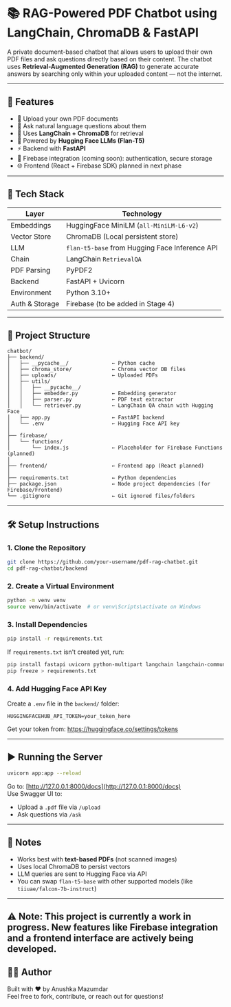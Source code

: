 
# 📚 RAG-Powered PDF Chatbot using LangChain, ChromaDB & FastAPI

A private document-based chatbot that allows users to upload their own PDF files and ask questions directly based on their content. The chatbot uses **Retrieval-Augmented Generation (RAG)** to generate accurate answers by searching only within your uploaded content — not the internet.

---

## 🚀 Features

- 📂 Upload your own PDF documents
- 💬 Ask natural language questions about them
- 🧠 Uses **LangChain + ChromaDB** for retrieval
- 🤖 Powered by **Hugging Face LLMs (Flan-T5)**
- ⚡ Backend with **FastAPI**
- 🔐 Firebase integration (coming soon): authentication, secure storage
- 🌐 Frontend (React + Firebase SDK) planned in next phase

---

## 🧠 Tech Stack

| Layer         | Technology |
|---------------|------------|
| Embeddings    | HuggingFace MiniLM (`all-MiniLM-L6-v2`) |
| Vector Store  | ChromaDB (Local persistent store) |
| LLM           | `flan-t5-base` from Hugging Face Inference API |
| Chain         | LangChain `RetrievalQA` |
| PDF Parsing   | PyPDF2 |
| Backend       | FastAPI + Uvicorn |
| Environment   | Python 3.10+ |
| Auth & Storage| Firebase (to be added in Stage 4) |

---

## 📁 Project Structure

```
chatbot/
├── backend/
│   ├── __pycache__/              ← Python cache
│   ├── chroma_store/             ← Chroma vector DB files
│   ├── uploads/                  ← Uploaded PDFs
│   ├── utils/
│   │   ├── __pycache__/
│   │   ├── embedder.py           ← Embedding generator
│   │   ├── parser.py             ← PDF text extractor
│   │   └── retriever.py          ← LangChain QA chain with Hugging Face
│   ├── app.py                    ← FastAPI backend
│   └── .env                      ← Hugging Face API key 
│
├── firebase/
│   └── functions/
│       └── index.js              ← Placeholder for Firebase Functions (planned)
│
├── frontend/                     ← Frontend app (React planned)
│
├── requirements.txt              ← Python dependencies
├── package.json                  ← Node project dependencies (for Firebase/Frontend)
└── .gitignore                    ← Git ignored files/folders
```

---

## 🛠️ Setup Instructions

### 1. Clone the Repository

```bash
git clone https://github.com/your-username/pdf-rag-chatbot.git
cd pdf-rag-chatbot/backend
```

### 2. Create a Virtual Environment

```bash
python -m venv venv
source venv/bin/activate  # or venv\Scripts\activate on Windows
```

### 3. Install Dependencies

```bash
pip install -r requirements.txt
```

If `requirements.txt` isn't created yet, run:
```bash
pip install fastapi uvicorn python-multipart langchain langchain-community chromadb huggingface_hub python-dotenv PyPDF2 sentence-transformers
pip freeze > requirements.txt
```

### 4. Add Hugging Face API Key

Create a `.env` file in the `backend/` folder:

```
HUGGINGFACEHUB_API_TOKEN=your_token_here
```

Get your token from: https://huggingface.co/settings/tokens

---

## ▶️ Running the Server

```bash
uvicorn app:app --reload
```

Go to: [http://127.0.0.1:8000/docs](http://127.0.0.1:8000/docs)  
Use Swagger UI to:
- Upload a `.pdf` file via `/upload`
- Ask questions via `/ask`

---

## 📌 Notes

- Works best with **text-based PDFs** (not scanned images)
- Uses local ChromaDB to persist vectors
- LLM queries are sent to Hugging Face via API
- You can swap `flan-t5-base` with other supported models (like `tiiuae/falcon-7b-instruct`)

---
⚠️ Note: This project is currently a work in progress. New features like Firebase integration and a frontend interface are actively being developed.
---
## 🙋‍♂️ Author

Built with ❤️ by Anushka Mazumdar  
Feel free to fork, contribute, or reach out for questions!
